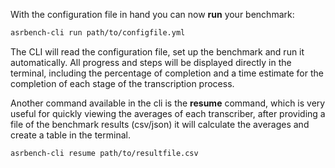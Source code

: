 With the configuration file in hand you can now **run** your benchmark:

```sh
asrbench-cli run path/to/configfile.yml
```

The CLI will read the configuration file, set up the benchmark and run it automatically. All progress and steps 
will be displayed directly in the terminal, including the percentage of completion and a time estimate for the 
completion of each stage of the transcription process.

Another command available in the cli is the **resume** command, which is very useful for quickly viewing the averages of
each transcriber, after providing a file of the benchmark results (csv/json) it will calculate the averages and create a
table in the terminal.

```sh
asrbench-cli resume path/to/resultfile.csv
```